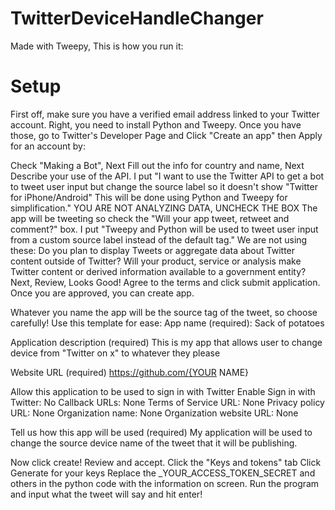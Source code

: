 # TwitterDeviceHandleChanger
Made with Tweepy, This is how you run it:
# Setup
First off, make sure you have a verified email address linked to your Twitter account.
Right, you need to install Python and Tweepy. Once you have those, go to Twitter's Developer Page and Click "Create an app" then Apply for an account by:

Check "Making a Bot", Next
Fill out the info for country and name, Next
Describe your use of the API. I put "I want to use the Twitter API to get a bot to tweet user input but change the source label so it doesn't show "Twitter for iPhone/Android" This will be done using Python and Tweepy for simplification."
YOU ARE NOT ANALYZING DATA, UNCHECK THE BOX
The app will be tweeting so check the "Will your app tweet, retweet and comment?" box. I put "Tweepy and Python will be used to tweet user input from a custom source label instead of the default tag."
We are not using these:
Do you plan to display Tweets or aggregate data about Twitter content outside of Twitter?
Will your product, service or analysis make Twitter content or derived information available to a government entity?
Next, Review, Looks Good!
Agree to the terms and click submit application.
Once you are approved, you can create app.

Whatever you name the app will be the source tag of the tweet, so choose carefully!
Use this template for ease:
App name (required):
Sack of potatoes

Application description (required)
This is my app that allows user to change device from "Twitter on x" to whatever they please

Website URL (required)
https://github.com/{YOUR NAME}

Allow this application to be used to sign in with Twitter
Enable Sign in with Twitter: No
Callback URLs: None
Terms of Service URL: None
Privacy policy URL: None
Organization name: None
Organization website URL: None

Tell us how this app will be used (required)
My application will be used to change the source device name of the tweet that it will be publishing.

Now click create!
Review and accept.
Click the "Keys and tokens" tab
Click Generate for your keys
Replace the _YOUR_ACCESS_TOKEN_SECRET and others in the python code with the information on screen.
Run the program and input what the tweet will say and hit enter!
